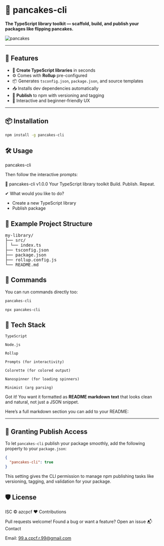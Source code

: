 # 🥞 pancakes-cli

**The TypeScript library toolkit — scaffold, build, and publish your packages like flipping pancakes.**

![pancakes](https://em-content.zobj.net/source/microsoft-teams/363/pancakes_1f95e.png)

---

## 🚀 Features

- 🍳 **Create TypeScript libraries** in seconds
- ⚙️ Comes with **Rollup** pre-configured
- 📦 Generates `tsconfig.json`, `package.json`, and source templates
- 📥 Installs dev dependencies automatically
- 🚀 **Publish** to npm with versioning and tagging
- 🧠 Interactive and beginner-friendly UX

---

## 📦 Installation

```bash
npm install -g pancakes-cli
```

## 🛠 Usage

pancakes-cli

Then follow the interactive prompts:

🥞 pancakes-cli v1.0.0
Your TypeScript library toolkit
Build. Publish. Repeat.

✔ What would you like to do?

- Create a new TypeScript library
- Publish package

## 📁 Example Project Structure

<pre>my-library/
├── src/
│ └── index.ts
├── tsconfig.json
├── package.json
├── rollup.config.js
└── README.md
</pre>

## 🧰 Commands

You can run commands directly too:

```bash
pancakes-cli
```

```bash
npx pancakes-cli
```

## 🧪 Tech Stack

    TypeScript

    Node.js

    Rollup

    Prompts (for interactivity)

    Colorette (for colored output)

    Nanospinner (for loading spinners)

    Minimist (arg parsing)

Got it! You want it formatted as **README markdown text** that looks clean and natural, not just a JSON snippet.

Here’s a full markdown section you can add to your README:

---

## 🔐 Granting Publish Access

To let `pancakes-cli` publish your package smoothly, add the following property to your `package.json`:

```json
{
  "pancakes-cli": true
}
```

This setting gives the CLI permission to manage npm publishing tasks like versioning, tagging, and validation for your package.

## 🛡 License

ISC © azcpcf
❤️ Contributions

Pull requests welcome!
Found a bug or want a feature? Open an issue
📬 Contact

Email: 99.a.cpcf.r.99@gmail.com
